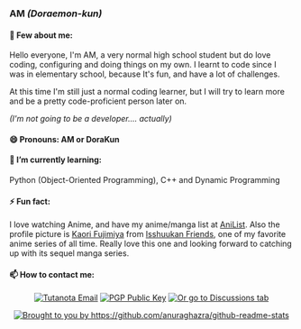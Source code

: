 ### AM *(Doraemon-kun)*
#### 📝 Few about me:

Hello everyone, I'm AM, a very normal high school student but do love coding, configuring and doing things on my own.
I learnt to code since I was in elementary school, because It's fun, and have a lot of challenges.

At this time I'm still just a normal coding learner, but I will try to learn more and be a pretty code-proficient person later on. 

*(I'm not going to be a developer.... actually)*

#### 😄 Pronouns: AM or DoraKun

#### 🌱 I’m currently learning: 

Python (Object-Oriented Programming), C++ and Dynamic Programming

#### ⚡ Fun fact:

I love watching Anime, and have my anime/manga list at [AniList](https://anilist.co/user/DoraKun/). Also the profile picture is [Kaori Fujimiya](https://anilist.co/character/88037/Kaori-Fujimiya) from [Isshuukan Friends](https://anilist.co/anime/20527/Isshuukan-Friends/), one of my favorite anime series of all time. Really love this one and looking forward to catching up with its sequel manga series.

#### 📫 How to contact me:
<p align="center">
 <a href="mailto:kaori_2807@tutanota.com"><img src="https://img.shields.io/badge/Tutanota-840010?style=for-the-badge&logo=Tutanota&logoColor=white" title="Tutanota Email"></a> <a href="https://keyserver.ubuntu.com/pks/lookup?op=get&search=0xb85244986e9334822a28498844ada46b5b6f8a7a"><img src="https://img.shields.io/badge/PGP-44AD%20A46B%205B6F%208A7A-green?style=for-the-badge" title="PGP Public Key"></a> <a href="https://github.com/Doraemon-kun/Doraemon-kun/discussions"><img src="https://img.shields.io/badge/-Discussions-yellow?style=for-the-badge" title="Or go to Discussions tab"></a>
</p>

<p align="center">
<a href="https://github.com/Doraemon-kun"><img src="https://github-readme-stats.vercel.app/api?username=Doraemon-kun&show_icons=true" title="Brought to you by https://github.com/anuraghazra/github-readme-stats"></a>
</p>
